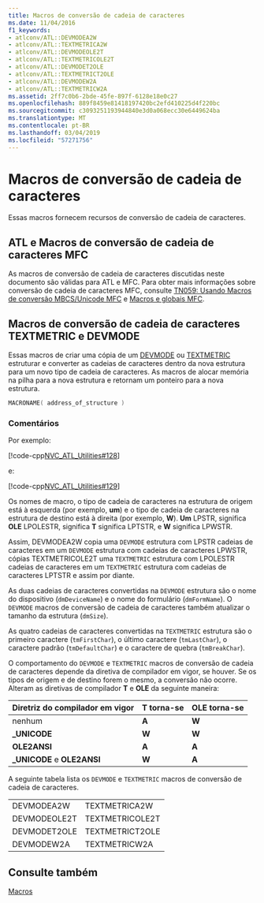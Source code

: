 ```yaml
---
title: Macros de conversão de cadeia de caracteres
ms.date: 11/04/2016
f1_keywords:
- atlconv/ATL::DEVMODEA2W
- atlconv/ATL::TEXTMETRICA2W
- atlconv/ATL::DEVMODEOLE2T
- atlconv/ATL::TEXTMETRICOLE2T
- atlconv/ATL::DEVMODET2OLE
- atlconv/ATL::TEXTMETRICT2OLE
- atlconv/ATL::DEVMODEW2A
- atlconv/ATL::TEXTMETRICW2A
ms.assetid: 2ff7c0b6-2bde-45fe-897f-6128e18e0c27
ms.openlocfilehash: 889f8459e81418197420bc2efd410225d4f220bc
ms.sourcegitcommit: c3093251193944840e3d0a068ecc30e6449624ba
ms.translationtype: MT
ms.contentlocale: pt-BR
ms.lasthandoff: 03/04/2019
ms.locfileid: "57271756"
---
```

# <a name="string-conversion-macros"></a>Macros de conversão de cadeia de caracteres

Essas macros fornecem recursos de conversão de cadeia de caracteres.

##  <a name="atl_and_mfc_string_conversion_macros"></a>  ATL e Macros de conversão de cadeia de caracteres MFC

As macros de conversão de cadeia de caracteres discutidas neste documento são válidas para ATL e MFC. Para obter mais informações sobre conversão de cadeia de caracteres MFC, consulte [TN059: Usando Macros de conversão MBCS/Unicode MFC](../../mfc/tn059-using-mfc-mbcs-unicode-conversion-macros.md) e [Macros e globais MFC](../../mfc/reference/mfc-macros-and-globals.md).

##  <a name="devmode_and_textmetric_string_conversion_macros"></a>  Macros de conversão de cadeia de caracteres TEXTMETRIC e DEVMODE

Essas macros de criar uma cópia de um [DEVMODE](/windows/desktop/api/wingdi/ns-wingdi-_devicemodea) ou [TEXTMETRIC](/windows/desktop/api/wingdi/ns-wingdi-tagtextmetrica) estruturar e converter as cadeias de caracteres dentro da nova estrutura para um novo tipo de cadeia de caracteres. As macros de alocar memória na pilha para a nova estrutura e retornam um ponteiro para a nova estrutura.

```cpp
MACRONAME( address_of_structure )
```

### <a name="remarks"></a>Comentários

Por exemplo:

[!code-cpp[NVC_ATL_Utilities#128](../../atl/codesnippet/cpp/string-conversion-macros_1.cpp)]

e:

[!code-cpp[NVC_ATL_Utilities#129](../../atl/codesnippet/cpp/string-conversion-macros_2.cpp)]

Os nomes de macro, o tipo de cadeia de caracteres na estrutura de origem está à esquerda (por exemplo, **um**) e o tipo de cadeia de caracteres na estrutura de destino está à direita (por exemplo, **W**). **Um** LPSTR, significa **OLE** LPOLESTR, significa **T** significa LPTSTR, e **W** significa LPWSTR.

Assim, DEVMODEA2W copia uma `DEVMODE` estrutura com LPSTR cadeias de caracteres em um `DEVMODE` estrutura com cadeias de caracteres LPWSTR, cópias TEXTMETRICOLE2T uma `TEXTMETRIC` estrutura com LPOLESTR cadeias de caracteres em um `TEXTMETRIC` estrutura com cadeias de caracteres LPTSTR e assim por diante.

As duas cadeias de caracteres convertidas na `DEVMODE` estrutura são o nome do dispositivo (`dmDeviceName`) e o nome do formulário (`dmFormName`). O `DEVMODE` macros de conversão de cadeia de caracteres também atualizar o tamanho da estrutura (`dmSize`).

As quatro cadeias de caracteres convertidas na `TEXTMETRIC` estrutura são o primeiro caractere (`tmFirstChar`), o último caractere (`tmLastChar`), o caractere padrão (`tmDefaultChar`) e o caractere de quebra (`tmBreakChar`).

O comportamento do `DEVMODE` e `TEXTMETRIC` macros de conversão de cadeia de caracteres depende da diretiva de compilador em vigor, se houver. Se os tipos de origem e de destino forem o mesmo, a conversão não ocorre. Alteram as diretivas de compilador **T** e **OLE** da seguinte maneira:

|Diretriz do compilador em vigor|T torna-se|OLE torna-se|
|----------------------------------|---------------|-----------------|
|nenhum|**A**|**W**|
|**\_UNICODE**|**W**|**W**|
|**OLE2ANSI**|**A**|**A**|
|**\_UNICODE** e **OLE2ANSI**|**W**|**A**|

A seguinte tabela lista os `DEVMODE` e `TEXTMETRIC` macros de conversão de cadeia de caracteres.

|||
|-|-|
|DEVMODEA2W|TEXTMETRICA2W|
|DEVMODEOLE2T|TEXTMETRICOLE2T|
|DEVMODET2OLE|TEXTMETRICT2OLE|
|DEVMODEW2A|TEXTMETRICW2A|

## <a name="see-also"></a>Consulte também

[Macros](../../atl/reference/atl-macros.md)
